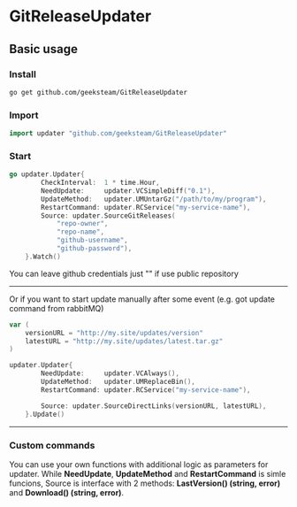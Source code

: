 # GitReleaseUpdater

## Basic usage

### Install

```bash
go get github.com/geeksteam/GitReleaseUpdater
```

### Import

```go
import updater "github.com/geeksteam/GitReleaseUpdater"
```

### Start

```go
go updater.Updater{
		CheckInterval:  1 * time.Hour,
		NeedUpdate:     updater.VCSimpleDiff("0.1"),
		UpdateMethod:   updater.UMUntarGz("/path/to/my/program"),
		RestartCommand: updater.RCService("my-service-name"),
		Source: updater.SourceGitReleases(
			"repo-owner",
			"repo-name",
			"github-username",
			"github-password"),
	}.Watch()
```
You can leave github credentials just "" if use public repository 

---

Or if you want to start update manually after some event (e.g. got update command from rabbitMQ)

```go
var (
	versionURL = "http://my.site/updates/version"
	latestURL = "http://my.site/updates/latest.tar.gz"
)

updater.Updater{
		NeedUpdate:     updater.VCAlways(),
		UpdateMethod:   updater.UMReplaceBin(),
		RestartCommand: updater.RCService("my-service-name"),

		Source: updater.SourceDirectLinks(versionURL, latestURL),
	}.Update()
```

---

### Custom commands
You can use your own functions with additional logic as parameters for updater.
While **NeedUpdate**, **UpdateMethod** and **RestartCommand** is simle funcions, 
Source is interface with 2 methods: **LastVersion() (string, error)** and **Download() (string, error)**. 